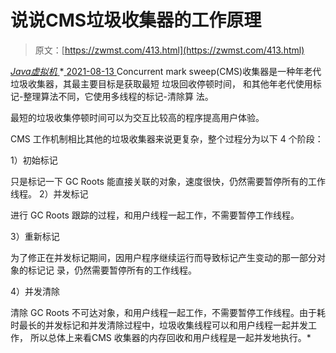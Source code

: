 <!--yml
category: 未分类
date: 0001-01-01 00:00:00
-->

# 说说CMS垃圾收集器的工作原理

> 原文：[https://zwmst.com/413.html](https://zwmst.com/413.html)

   [ *Java虚拟机* ](https://zwmst.com/java%e8%99%9a%e6%8b%9f%e6%9c%ba)*[ <time datetime="2021-08-14T06:45:10+08:00"> 2021-08-13 </time> ](https://zwmst.com/413.html)  Concurrent mark sweep(CMS)收集器是一种年老代垃圾收集器，其最主要目标是获取最短 垃圾回收停顿时间， 和其他年老代使用标记-整理算法不同，它使用多线程的标记-清除算 法。

最短的垃圾收集停顿时间可以为交互比较高的程序提高用户体验。

CMS 工作机制相比其他的垃圾收集器来说更复杂，整个过程分为以下 4 个阶段：

1）初始标记

只是标记一下 GC Roots 能直接关联的对象，速度很快，仍然需要暂停所有的工作线程。 2）并发标记

进行 GC Roots 跟踪的过程，和用户线程一起工作，不需要暂停工作线程。

3）重新标记

为了修正在并发标记期间，因用户程序继续运行而导致标记产生变动的那一部分对象的标记记 录，仍然需要暂停所有的工作线程。

4）并发清除

清除 GC Roots 不可达对象，和用户线程一起工作，不需要暂停工作线程。由于耗时最长的并发标记和并发清除过程中，垃圾收集线程可以和用户线程一起并发工作， 所以总体上来看CMS 收集器的内存回收和用户线程是一起并发地执行。*